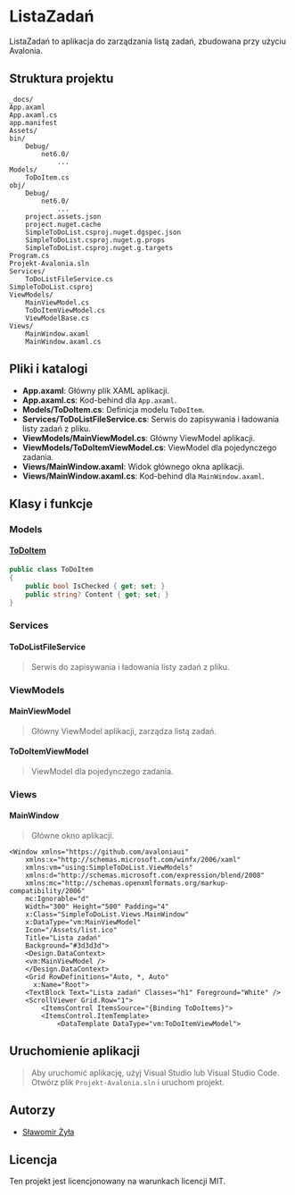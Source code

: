 
# ListaZadań

ListaZadań to aplikacja do zarządzania listą zadań, zbudowana przy użyciu Avalonia.

## Struktura projektu
```
_docs/
App.axaml
App.axaml.cs
app.manifest
Assets/
bin/
	Debug/
		net6.0/
			...
Models/
	ToDoItem.cs
obj/
	Debug/
		net6.0/
			...
	project.assets.json
	project.nuget.cache
	SimpleToDoList.csproj.nuget.dgspec.json
	SimpleToDoList.csproj.nuget.g.props
	SimpleToDoList.csproj.nuget.g.targets
Program.cs
Projekt-Avalonia.sln
Services/
	ToDoListFileService.cs
SimpleToDoList.csproj
ViewModels/
	MainViewModel.cs
	ToDoItemViewModel.cs
	ViewModelBase.cs
Views/
	MainWindow.axaml
	MainWindow.axaml.cs
```

## Pliki i katalogi

- **App.axaml**: Główny plik XAML aplikacji.
- **App.axaml.cs**: Kod-behind dla `App.axaml`.
- **Models/ToDoItem.cs**: Definicja modelu `ToDoItem`.
- **Services/ToDoListFileService.cs**: Serwis do zapisywania i ładowania listy zadań z pliku.
- **ViewModels/MainViewModel.cs**: Główny ViewModel aplikacji.
- **ViewModels/ToDoItemViewModel.cs**: ViewModel dla pojedynczego zadania.
- **Views/MainWindow.axaml**: Widok głównego okna aplikacji.
- **Views/MainWindow.axaml.cs**: Kod-behind dla `MainWindow.axaml`.

## Klasy i funkcje

### Models

#### [ToDoItem](Models/ToDoItem.cs)

```csharp
public class ToDoItem
{
    public bool IsChecked { get; set; }
    public string? Content { get; set; }
}
```

### Services

#### ToDoListFileService

> Serwis do zapisywania i ładowania listy zadań z pliku.

### ViewModels

#### MainViewModel

> Główny ViewModel aplikacji, zarządza listą zadań.

#### ToDoItemViewModel

> ViewModel dla pojedynczego zadania.

### Views

#### MainWindow

> Główne okno aplikacji.

```axaml
<Window xmlns="https://github.com/avaloniaui"
    xmlns:x="http://schemas.microsoft.com/winfx/2006/xaml"
    xmlns:vm="using:SimpleToDoList.ViewModels"
    xmlns:d="http://schemas.microsoft.com/expression/blend/2008"
    xmlns:mc="http://schemas.openxmlformats.org/markup-compatibility/2006"
    mc:Ignorable="d"
    Width="300" Height="500" Padding="4"
    x:Class="SimpleToDoList.Views.MainWindow"
    x:DataType="vm:MainViewModel"
    Icon="/Assets/list.ico"
    Title="Lista zadań"
    Background="#3d3d3d">
    <Design.DataContext>
    <vm:MainViewModel />
    </Design.DataContext>
    <Grid RowDefinitions="Auto, *, Auto"
      x:Name="Root">
    <TextBlock Text="Lista zadań" Classes="h1" Foreground="White" />
    <ScrollViewer Grid.Row="1">
        <ItemsControl ItemsSource="{Binding ToDoItems}">
        <ItemsControl.ItemTemplate>
            <DataTemplate DataType="vm:ToDoItemViewModel">
```

## Uruchomienie aplikacji

> Aby uruchomić aplikację, użyj Visual Studio lub Visual Studio Code. Otwórz plik `Projekt-Avalonia.sln` i uruchom projekt.

## Autorzy

- [Sławomir Żyła](https://github.com/YellowMaster2)

## Licencja

Ten projekt jest licencjonowany na warunkach licencji MIT.
